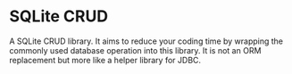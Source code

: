 # SQLite CRUD

A SQLite CRUD library. It aims to reduce your coding time by wrapping the commonly used database operation into this 
library. It is not an ORM replacement but more like a helper library for JDBC.


